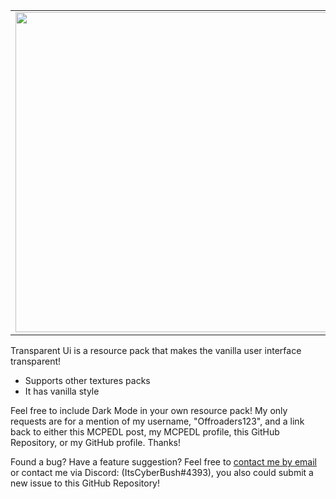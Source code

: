 <table>
  <tr>
    <td>
      <img width="512" src="Showcase/Thumbnail/Pack.png">
    </td>
    <td>
      <h1>Transparent Ui</h1>
    </td>
  </tr>
</table>

Transparent Ui is a resource pack that makes the vanilla user interface transparent!

* Supports other textures packs
* It has vanilla style

Feel free to include Dark Mode in your own resource pack! My only requests are for a mention of my username, "Offroaders123", and a link back to either this MCPEDL post, my MCPEDL profile, this GitHub Repository, or my GitHub profile. Thanks!

Found a bug? Have a feature suggestion? Feel free to [contact me by email](cybernetbush@outlook.com/cybernetbush@gmail.com) or contact me via Discord: (ItsCyberBush#4393), you also could submit a new issue to this GitHub Repository! 

